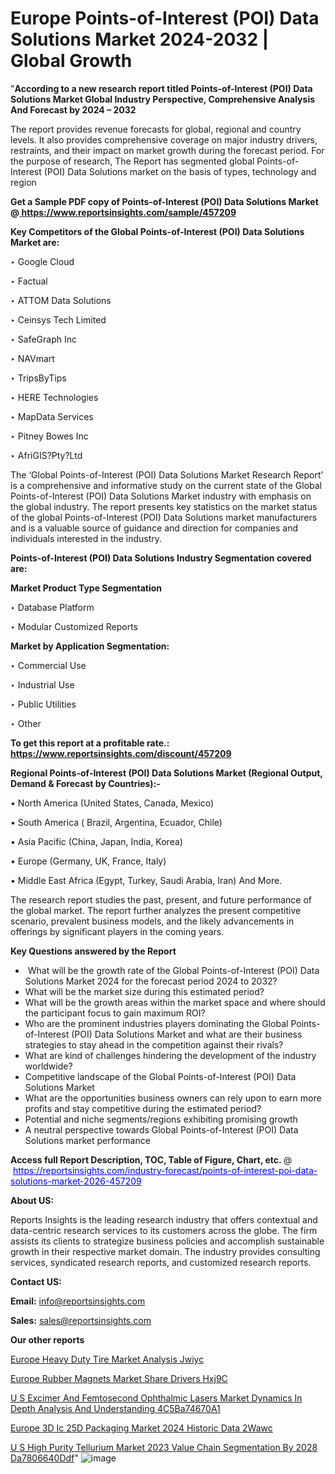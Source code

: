 # Europe Points-of-Interest (POI) Data Solutions Market 2024-2032 | Global Growth

"<strong>According to a new research report titled Points-of-Interest (POI) Data Solutions Market Global Industry Perspective, Comprehensive Analysis And Forecast by 2024 – 2032</strong>

The report provides revenue forecasts for global, regional and country levels. It also provides comprehensive coverage on major industry drivers, restraints, and their impact on market growth during the forecast period. For the purpose of research, The Report has segmented global Points-of-Interest (POI) Data Solutions market on the basis of types, technology and region

<strong>Get a Sample PDF copy of Points-of-Interest (POI) Data Solutions Market </strong><strong>@<a href=https://www.reportsinsights.com/sample/457209 style=color:#0000ff;> https://www.reportsinsights.com/sample/457209</a></strong></font>

<strong>Key Competitors of the Global Points-of-Interest (POI) Data Solutions Market are:</strong>

‣ Google Cloud

‣ Factual

‣ ATTOM Data Solutions

‣ Ceinsys Tech Limited

‣ SafeGraph Inc

‣ NAVmart

‣ TripsByTips

‣ HERE Technologies

‣ MapData Services

‣ Pitney Bowes Inc

‣ AfriGIS?Pty?Ltd

The ‘Global Points-of-Interest (POI) Data Solutions Market Research Report’ is a comprehensive and informative study on the current state of the Global Points-of-Interest (POI) Data Solutions Market industry with emphasis on the global industry. The report presents key statistics on the market status of the global Points-of-Interest (POI) Data Solutions market manufacturers and is a valuable source of guidance and direction for companies and individuals interested in the industry.

<strong>Points-of-Interest (POI) Data Solutions Industry Segmentation covered are:</strong>

<strong>Market Product Type Segmentation</strong>

‣ Database Platform

‣ Modular Customized Reports

<strong>Market by Application Segmentation:</strong>

‣ Commercial Use

‣ Industrial Use

‣ Public Utilities

‣ Other

<strong>To get this report at a profitable rate.: <a href=https://www.reportsinsights.com/discount/457209 style=color:#0000ff;>https://www.reportsinsights.com/discount/457209</a></strong></font>

<strong>Regional Points-of-Interest (POI) Data Solutions Market (Regional Output, Demand &amp; Forecast by Countries):-</strong>

• North America (United States, Canada, Mexico)

• South America ( Brazil, Argentina, Ecuador, Chile)

• Asia Pacific (China, Japan, India, Korea)

• Europe (Germany, UK, France, Italy)

• Middle East Africa (Egypt, Turkey, Saudi Arabia, Iran) And More.

The research report studies the past, present, and future performance of the global market. The report further analyzes the present competitive scenario, prevalent business models, and the likely advancements in offerings by significant players in the coming years.

<strong>Key Questions answered by the Report</strong>
<ul>
  <li> What will be the growth rate of the Global Points-of-Interest (POI) Data Solutions Market 2024 for the forecast period 2024 to 2032?</li>
  <li>What will be the market size during this estimated period?</li>
  <li>What will be the growth areas within the market space and where should the participant focus to gain maximum ROI?</li>
  <li>Who are the prominent industries players dominating the Global Points-of-Interest (POI) Data Solutions Market and what are their business strategies to stay ahead in the competition against their rivals?</li>
  <li>What are kind of challenges hindering the development of the industry worldwide?</li>
  <li>Competitive landscape of the Global Points-of-Interest (POI) Data Solutions Market</li>
  <li>What are the opportunities business owners can rely upon to earn more profits and stay competitive during the estimated period?</li>
  <li>Potential and niche segments/regions exhibiting promising growth</li>
  <li>A neutral perspective towards Global Points-of-Interest (POI) Data Solutions market performance</li>
</ul>
<strong>Access full Report Description, TOC, Table of Figure, Chart, etc. </strong>@  <a href=https://reportsinsights.com/industry-forecast/points-of-interest-poi-data-solutions-market-2026-457209 style=color:#0000ff;>https://reportsinsights.com/industry-forecast/points-of-interest-poi-data-solutions-market-2026-457209</a></font>

<strong><strong>About US</strong>:</strong>

Reports Insights is the leading research industry that offers contextual and data-centric research services to its customers across the globe. The firm assists its clients to strategize business policies and accomplish sustainable growth in their respective market domain. The industry provides consulting services, syndicated research reports, and customized research reports.

<strong>Contact US:</strong>

<p class=""""><b>Email:</b> <a href=mailto:info@reportsinsights.com>info@reportsinsights.com</a></p>
<p class=""""><b>Sales:</b> <a href=mailto:sales@reportsinsights.com>sales@reportsinsights.com</a></p>

<strong>Our other reports</strong>

<a href=https://www.linkedin.com/pulse/europe-heavy-duty-tire-market-analysis-jwiyc/>Europe Heavy Duty Tire Market Analysis Jwiyc</a>

<a href=https://www.linkedin.com/pulse/europe-rubber-magnets-market-share-drivers-hxj9c/>Europe Rubber Magnets Market Share Drivers Hxj9C</a>

<a href=https://medium.com/@a86515711/u-s-excimer-and-femtosecond-ophthalmic-lasers-market-dynamics-in-depth-analysis-and-understanding-4c5ba74670a1>U S Excimer And Femtosecond Ophthalmic Lasers Market Dynamics In Depth Analysis And Understanding 4C5Ba74670A1</a>

<a href=https://www.linkedin.com/pulse/europe-3d-ic-25d-packaging-market-2024-historic-data-2wawc/>Europe 3D Ic 25D Packaging Market 2024 Historic Data 2Wawc</a>

<a href=https://medium.com/@swatiga40/u-s-high-purity-tellurium-market-2023-value-chain-segmentation-by-2028-da7806640ddf>U S High Purity Tellurium Market 2023 Value Chain Segmentation By 2028 Da7806640Ddf</a>"
![image](https://github.com/Jaayaachit/RIResearch/assets/158452289/def47d47-1838-4040-b82f-32b3d23f9edd)
